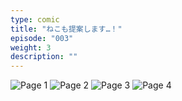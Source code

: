 ```yaml
---
type: comic
title: "ねこも提案します…！"
episode: "003"
weight: 3
description: ""
---
```


![Page 1](name-1.png)
![Page 2](name-2.png)
![Page 3](name-3.png)
![Page 4](name-4.png)
